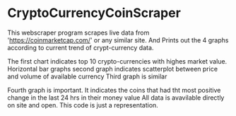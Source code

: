 # CryptoCurrencyCoinScraper
This webscraper program scrapes live data from 'https://coinmarketcap.com/' or any similar site. And Prints out the 4 graphs according to current trend of crypt-currency data. 


The first chart indicates top 10 crypto-currencies with highes market value. Horizontal bar graphs
second graph indicates scatterplot between price and volume of available currency
Third graph is similar


Fourth graph is important. It indicates the coins that had tht most positive change in the last 24 hrs in their money value
All data is avavilable directly on site and open. This code is just a representation.
